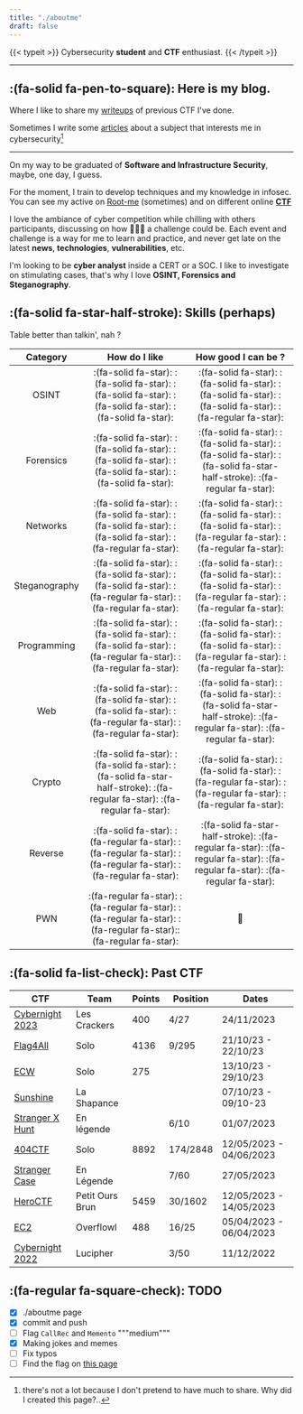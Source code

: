 ```yaml
---
title: "./aboutme"
draft: false
---
```



{{< typeit >}}
 Cybersecurity **student** and **CTF** enthusiast.
{{< /typeit >}}


---

## :(fa-solid fa-pen-to-square): Here is my blog.

Where I like to share my [writeups](/posts) of previous CTF I've done.

Sometimes I write some [articles](/articles) about a subject that interests me in cybersecurity[^1]
[^1]: there's not a lot because I don't pretend to have much to share. Why did I created this page?..

---

On my way to be graduated of **Software and Infrastructure Security**, maybe, one day, I guess.

For the moment, I train to develop techniques and my knowledge in infosec. You can see my active on [Root-me](https://discordapp.com/users/nozyzy) (sometimes) and on different online **[CTF](#fa-solid-fa-list-check-past-ctf)**

I love the ambiance of cyber competition while chilling with others participants, discussing on how 🤬🤬🤬 a challenge could be. Each event and challenge is a way for me to learn and practice, and never get late on the latest **news**, **technologies**, **vulnerabilities**, etc. 

I'm looking to be **cyber analyst** inside a CERT or a SOC. I like to investigate on stimulating cases, that's why I love **OSINT, Forensics and Steganography**. 

## :(fa-solid fa-star-half-stroke):  Skills (perhaps)

Table better than talkin', nah ?

|    Category     |                                                       How do I like                                                        |                                                      How good I can be ?                                                       |
|:---------------:|:--------------------------------------------------------------------------------------------------------------------------:|:------------------------------------------------------------------------------------------------------------------------------:|
|      OSINT      |          :(fa-solid fa-star): :(fa-solid fa-star): :(fa-solid fa-star): :(fa-solid fa-star): :(fa-solid fa-star):          |           :(fa-solid fa-star): :(fa-solid fa-star): :(fa-solid fa-star): :(fa-solid fa-star): :(fa-regular fa-star):           |
|    Forensics    |          :(fa-solid fa-star): :(fa-solid fa-star): :(fa-solid fa-star): :(fa-solid fa-star): :(fa-solid fa-star):          |     :(fa-solid fa-star): :(fa-solid fa-star): :(fa-solid fa-star): :(fa-solid fa-star-half-stroke): :(fa-regular fa-star):     |
|    Networks     |         :(fa-solid fa-star): :(fa-solid fa-star): :(fa-solid fa-star): :(fa-solid fa-star): :(fa-regular fa-star):         |          :(fa-solid fa-star): :(fa-solid fa-star): :(fa-solid fa-star): :(fa-regular fa-star): :(fa-regular fa-star):          |
|  Steganography  |        :(fa-solid fa-star): :(fa-solid fa-star): :(fa-solid fa-star): :(fa-regular fa-star): :(fa-regular fa-star):        |          :(fa-solid fa-star): :(fa-solid fa-star): :(fa-solid fa-star): :(fa-regular fa-star): :(fa-regular fa-star):          |
|   Programming   |        :(fa-solid fa-star): :(fa-solid fa-star): :(fa-solid fa-star): :(fa-regular fa-star): :(fa-regular fa-star):        |          :(fa-solid fa-star): :(fa-solid fa-star): :(fa-solid fa-star): :(fa-regular fa-star): :(fa-regular fa-star):          |
|       Web       |        :(fa-solid fa-star): :(fa-solid fa-star): :(fa-solid fa-star): :(fa-regular fa-star): :(fa-regular fa-star):        |    :(fa-solid fa-star): :(fa-solid fa-star): :(fa-solid fa-star-half-stroke): :(fa-regular fa-star): :(fa-regular fa-star):    |
|     Crypto      |  :(fa-solid fa-star): :(fa-solid fa-star): :(fa-solid fa-star-half-stroke): :(fa-regular fa-star): :(fa-regular fa-star):  |         :(fa-solid fa-star): :(fa-solid fa-star): :(fa-regular fa-star): :(fa-regular fa-star): :(fa-regular fa-star):         |
|     Reverse     |      :(fa-solid fa-star): :(fa-regular fa-star): :(fa-regular fa-star): :(fa-regular fa-star): :(fa-regular fa-star):      |  :(fa-solid fa-star-half-stroke): :(fa-regular fa-star): :(fa-regular fa-star): :(fa-regular fa-star): :(fa-regular fa-star):  |
|       PWN       |     :(fa-regular fa-star): :(fa-regular fa-star): :(fa-regular fa-star): :(fa-regular fa-star)::(fa-regular fa-star):      |                                                               💩                                                               |

## :(fa-solid fa-list-check): Past CTF

| CTF                                             | Team            | Points | Position | Dates                   |
|-------------------------------------------------|-----------------|--------|----------|-------------------------|
| [Cybernight 2023](/categories/cybernight-2023/) | Les Crackers    | 400    | 4/27     | 24/11/2023              |
| [Flag4All](https://flag4all.sh/)                | Solo            | 4136   | 9/295    | 21/10/23 - 22/10/23     |
| [ECW](https://challenge-ecw.fr/)                | Solo            | 275    |          | 13/10/23 - 29/10/23     |
| [Sunshine](https://sunshinectf.org/)            | La Shapance     |        |          | 07/10/23 - 09/10-23     |
| [Stranger X Hunt](https://strangercase.org/)    | En légende      |        | 6/10     | 01/07/2023              |
| [404CTF](https://www.404ctf.fr)                 | Solo            | 8892   | 174/2848 | 12/05/2023 - 04/06/2023 |
| [Stranger Case](https://strangercase.org/)      | En Légende      |        | 7/60     | 27/05/2023              |
| [HeroCTF](https://www.heroctf.fr/)              | Petit Ours Brun | 5459   | 30/1602  | 12/05/2023 - 14/05/2023 |
| [EC2](https://european-cybercup.com/)           | Overflowl       | 488    | 16/25    | 05/04/2023 - 06/04/2023 |
| [Cybernight 2022](/categories/cybernight-2022/) | Lucipher        |        | 3/50     | 11/12/2022              |


## :(fa-regular fa-square-check): TODO

- [x] ./aboutme page
- [x] commit and push
- [ ] Flag ``CallRec`` and ``Memento`` """medium"""
- [x] Making jokes and memes
- [ ] Fix typos
- [ ] Find the flag on [this page](/whatflag)
